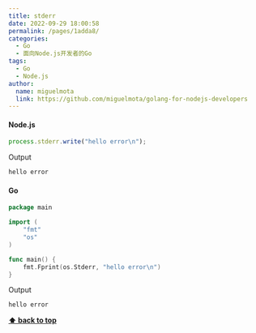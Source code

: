 ```yaml
---
title: stderr
date: 2022-09-29 18:00:58
permalink: /pages/1adda8/
categories:
  - Go
  - 面向Node.js开发者的Go
tags:
  - Go
  - Node.js
author:
  name: miguelmota
  link: https://github.com/miguelmota/golang-for-nodejs-developers
---
```


#### Node.js

```js
process.stderr.write("hello error\n");
```

Output

```bash
hello error
```

#### Go

```go
package main

import (
	"fmt"
	"os"
)

func main() {
	fmt.Fprint(os.Stderr, "hello error\n")
}
```

Output

```bash
hello error
```

**[⬆ back to top](#contents)**
